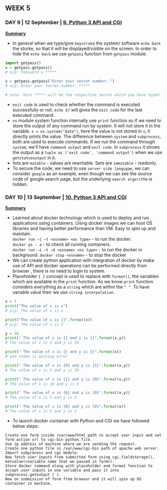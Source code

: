 ## WEEK 5
### DAY 9 | 12 September | [9. Python 3 API and CGI](https://youtu.be/OFzbAn0IAfQ)

**[Summary](https://www.linkedin.com/posts/iiec-rise_iiec-iiecabrrise-iiecabrconnect-activity-6710600904183173120-6dYb/)**

-  In general when we type/give  `keystroke`  the system/ software `echo back` the storke, so that it will be displayed/visible on the screen. In order to hide the `echo back` we use `getpass` function from `getpass` module. 

```python
import getpass()
x = getpass.getpass()
# o/p: Password = *****

x = getpass.getpass("Enter your secret number: ")
# o/p: Enter your secret number: *****

# note: here ***** will be the respective secret which you have typed.
```

-  `exit code` is used to check whether the command is executed successfully or not. `echo $?` will gives the `exit code` for the last executed command.
- `os` module system function internally use `print` function so if we need to store the output of any command run by system. It will not store it in the variable. `x = os.system("date")`, here the value is not stored in `x`, it directly prints the value. The difference between `system` and `subprocess`, both are used to execute commands. If we run the command through `system`, we'll have `command output` and `exit code`. In `subprocess` it shows the output as a `tuple as ('exit code', 'command output')` when we use `getstatusoutput` in it.
-  lists are `mutable` - values are rewritable. Sets are `immutable` - readonly.
-  To secure the code, we need to use `server side langugae`, we can consider `google` as an example, even though we can see the source code of google search page, but the underlying `search algorithm` is hidden.


### DAY 10 | 13 September | [10. Python 3 API and CGI](https://youtu.be/-3n3ifUDIh8)

**[Summary](https://www.linkedin.com/posts/iiec-rise_iiec-iiecabrrise-iiecabrconnect-activity-6710943431251763200-xTuW/)**
-  Learned about docker technology which is used to deploy and run applications using containers. Uisng docker images we can  host OS libraries and having better performance than VM. Easy to spin up and maintain.        
    `docker run –i –t <osname> <os type>` - to run the docker.       
    `docker ps - a` - to check all running containers.      
    `docker run –i –t –d <osname> <os type>` - to run the docker in background. 
    `docker stop <osname>` -  to stop the docker
- We can create python application with integration of docker by make use of API and docker operations can be performed directly from browser , there is no need to login to system. 
- Placeholder `{ }` concept is used to replace with `format()`, the variables which are available in the `print` function. As we know `print` function considers everything as a `string` which are within the `" "`. To have variable value their we use `string interpolation`.
```python
x = 5
print("The value of x is x")
# o/p: The value of x is x

print("The value of x is {}".format(x))
# o/p: The value of x is 5

y = 10
print(" The value of x is {} and y is {}".format(x,y))
# The value of x is 5 and y is 10

print(" The value of x is {} and y is {}".format(x))
# one index is missing error

print(" The value of x is {0} and y is {1}".format(x,y))
# The value of x is 5 and y is 10

print(" The value of x is {1} and y is {0}".format(x,y))
# The value of x is 10 and y is 5

print(" The value of x is {0} and y is {0}".format(x,y))
# The value of x is 5 and y is 5

print(" The value of x is {0} and y is {0}".format(x))
# The value of x is 5 and y is 5
```
-  To launch docker container with Python and CGI we have followed below steps:
```
Create one form inside /var/www/html path to accept user input and set form action url to cgi-bin python file.
Use ip address of machine where we are sending the request. 
Create one python file in /var/www/cgi-bin path of apache web server.
Import subprocess and cgi module.
Now fetch user inputs from submitted form using cgi.fieldstorage(), Getvalue(<variable name that we passed in form>).
Store docker command along with placeholder and format function to accept user inputs in one variable and pass it into subprocess.getoutput ( ).
Now on submission of form from browser end it will spin up OS container in machine.
```
